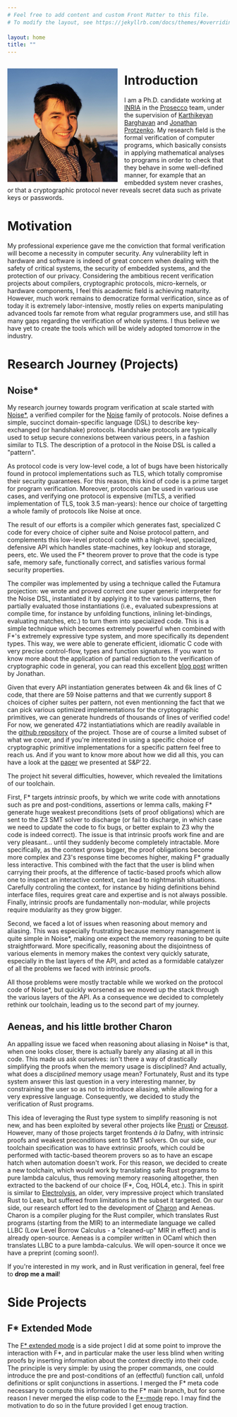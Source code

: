 ```yaml
---
# Feel free to add content and custom Front Matter to this file.
# To modify the layout, see https://jekyllrb.com/docs/themes/#overriding-theme-defaults

layout: home
title: ""
---
```


<img src="profile_picture.jpg"
     alt="Profile picture"
     width="250"
     style="float: left; margin-top: 15px; margin-right: 15px; margin-bottom: 0px" />

# Introduction

I am a Ph.D. candidate working at [INRIA](https://www.inria.fr/fr/centre-inria-de-paris) in
the [Prosecco](https://prosecco.gforge.inria.fr/) team, under the supervision of
[Karthikeyan Barghavan](https://prosecco.gforge.inria.fr/personal/karthik/) and [Jonathan
Protzenko](https://jonathan.protzenko.fr/). My research field is the formal verification
of computer programs, which basically consists in applying mathematical analyses to
programs in order to check that they behave in some well-defined manner, for example that
an embedded system never crashes, or that a cryptographic protocol never reveals secret
data such as private keys or passwords.

# Motivation

My professional experience gave me the conviction that formal verification will become a
necessity in computer security. Any vulnerability left in hardware and software is indeed
of great concern when dealing with the safety of critical systems, the security of
embedded systems, and the protection of our privacy. Considering the ambitious recent
verification projects about compilers, cryptographic protocols, micro-kernels, or hardware
components, I feel this academic field is achieving maturity. However, much work remains
to democratize formal verification, since as of today it is extremely labor-intensive,
mostly relies on experts manipulating advanced tools far remote from what regular
programmers use, and still has many gaps regarding the verification of whole systems. I
thus believe we have yet to create the tools which will be widely adopted tomorrow in the
industry.

# Research Journey (Projects)

## Noise\*

My research journey towards program verification at scale started with
[Noise\*](https://github.com/Inria-Prosecco/noise-star), a verified compiler for the
[Noise](https://noiseprotocol.org) family of protocols. Noise defines a simple, succinct
domain-specific language (DSL) to describe key-exchanged (or handshake) protocols. Handshake
protocols are typically used to setup secure connexions between various peers, in a fashion similar
to TLS. The description of a protocol in the Noise DSL is called a "pattern".

As protocol code is very low-level code, a lot of bugs have been historically found in protocol
implementations such as TLS, which totally compromise their security guarantees. For this reason,
this kind of code is a prime target for program verification. Moreover, protocols can be used in
various use cases, and verifying one protocol is expensive (miTLS, a verified implementation of TLS,
took 3.5 man-years): hence our choice of targetting a whole family of protocols like Noise at once.

The result of our efforts is a compiler which generates fast, specialized C code for every choice
of cipher suite and Noise protocol pattern, and complements this low-level protocol
code with a high-level, specialized, defensive API which handles state-machines, key lookup and
storage, peers, etc. We used the F\* theorem prover to prove that the code is type safe, memory
safe, functionally correct, and satisfies various formal security properties.

The compiler was implemented by using a technique called the Futamura projection: we wrote and
proved correct *one* super generic interpreter for the Noise DSL, instantiated it by applying
it to the various patterns, then partially evaluated those instantiations (i.e., evaluated
subexpressions at compile time, for instance by unfolding functions, inlining let-bindings,
evaluating matches, etc.) to turn them into specialized code. This is a simple technique which
becomes extremely powerful when combined with F\*'s extremely expressive type system, and more
specifically its dependent types. This way, we were able to generate efficient, idiomatic C code
with very precise control-flow, types and function signatures. If you want to know more about the
application of partial reduction to the verification of cryptographic code in general, you can read
this excellent [blog
post](https://jonathan.protzenko.fr/2022/05/22/meta-programming-cryptography.html) written by
Jonathan.

Given that every API instantiation generates between 4k and 6k lines of C code, that there are 59
Noise patterns and that we currently support 8 choices of cipher suites per pattern, not even
mentionning the fact that we can pick various optimized implementations for the cryptographic
primitives, we can generate hundreds of thousands of lines of verified code! For now, we generated
472 instantiatiations which are readily available in the [github
repository](https://github.com/Inria-Prosecco/noise-star) of the project. Those are of course a
limited subset of what we cover, and if you're interested in using a specific choice of
cryptographic primitive implementations for a specific pattern feel free to reach us. And if you
want to know more about how we did all this, you can have a look at the
[paper](https://eprint.iacr.org/2022/607.pdf) we presented at S&P'22.

The project hit several difficulties, however, which revealed the limitations of our toolchain.

First, F\* targets *intrinsic* proofs, by which we write code with annotations such as pre and
post-conditions, assertions or lemma calls, making F\* generate huge weakest preconditions (sets of
proof obligations) which are sent to the Z3 SMT solver to discharge (or fail to discharge, in which
case we need to update the code to fix bugs, or better explain to Z3 why the code is indeed
correct). The issue is that intrinsic proofs work fine and are very pleasant...
until they suddenly become completely intractable. More specifically, as the context grows bigger,
the proof obligations become more complex and Z3's response time becomes higher, making F\*
gradually less interactive. This combined with the fact that the user is blind when carrying their
proofs, at the difference of tactic-based proofs which allow one to inspect an interactive context,
can lead to nightmarish situations. Carefully controling the context, for instance by hiding
definitions behind interface files, requires great care and expertise and is not always
possible. Finally, intrinsic proofs are fundamentally non-modular, while projects require modularity
as they grow bigger.

Second, we faced a lot of issues when reasoning about memory and aliasing. This was especially
frustrating because memory management is quite simple in Noise\*, making one expect the memory
reasoning to be quite straightforward. More specifically, reasoning about the disjointness of
various elements in memory makes the context very quickly saturate, especially in the last layers
of the API, and acted as a formidable catalyzer of all the problems we faced with intrinsic proofs.

All those problems were mostly tractable while we worked on the protocol code of Noise\*,
but quickly worsened as we moved up the stack through the various layers of the API.
As a consequence we decided to completely rethink our toolchain, leading us to the second part of my
journey.

## Aeneas, and his little brother Charon

An appalling issue we faced when reasoning about aliasing in Noise\* is that, when one looks closer,
there is actually barely any aliasing at all in this code. This made us ask ourselves: isn't there a
way of drastically simplifying the proofs when the memory usage is disciplined? And actually, what
does a *disciplined* memory usage mean? Fortunately, Rust and its type system answer this last
question in a very interesting manner, by constraining the user so as not to introduce aliasing,
while allowing for a very expressive language. Consequently, we decided to study the verification of
Rust programs.

This idea of leveraging the Rust type system to simplify reasoning is not new, and has been
exploited by several other projects like [Prusti](https://www.pm.inf.ethz.ch/research/prusti.html)
or [Creusot](https://github.com/xldenis/creusot). However, many of those projects target frontends
*à la* Dafny, with intrinsic proofs and weakest preconditions sent to SMT solvers.  On our side, our
toolchain specification was to have extrinsic proofs, which could be performed with tactic-based
theorem provers so as to have an escape hatch when automation doesn't work. For this reason, we
decided to create a new toolchain, which would work by translating safe Rust programs to pure lambda
calculus, thus removing memory reasoning altogether, then extracted to the backend of
our choice (F\*, Coq, HOL4, etc.).  This in spirit is similar to
[Electrolysis](https://github.com/Kha/electrolysis), an older, very impressive project which
translated Rust to Lean, but suffered from limitations in the subset it targeted. On our side,
our research effort led to the development of [Charon](https://github.com/Kachoc/charon) and
Aeneas. Charon is a compiler pluging for the Rust compiler, which translates Rust programs (starting
from the MIR) to an intermediate language we called LLBC (Low Level Borrow Calculus - a "cleaned-up"
MIR in effect) and is already open-source. Aeneas is a compiler written in OCaml which then
translates LLBC to a pure lambda-calculus. We will open-source it once we have a preprint (coming
soon!).

If you're interested in my work, and in Rust verification in general, feel free to **drop me a mail**!

# Side Projects

## F\* Extended Mode

The [F\* extended mode](https://github.com/Kachoc/fstar-extended-mode) is a side project I did at
some point to improve the interaction with F\*, and in particular make the user less blind when
writing proofs by inserting information about the context directly into their code. The principle is
very simple: by using the proper commands, one could introduce the pre and post-conditions of an
(effectful) function call, unfold definitions or split conjunctions in assertions. I merged the
F\* meta code necessary to compute this information to the F\* main branch, but for some reason I
never merged the elisp code to the [F\*-mode](https://github.com/FStarLang/fstar-mode.el) repo. I
may find the motivation to do so in the future provided I get enoug traction.


